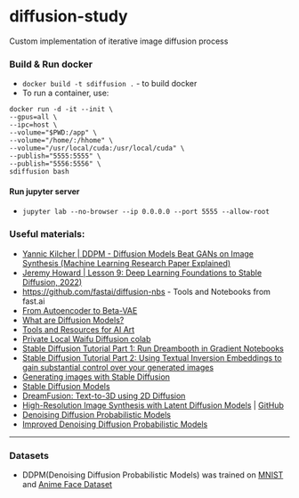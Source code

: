 # diffusion-study
Custom implementation of iterative image diffusion process

### Build & Run docker

- `docker build -t sdiffusion .` - to build docker
- To run a container, use:
```
docker run -d -it --init \
--gpus=all \
--ipc=host \
--volume="$PWD:/app" \
--volume="/home/:/hhome" \
--volume="/usr/local/cuda:/usr/local/cuda" \
--publish="5555:5555" \
--publish="5556:5556" \
sdiffusion bash
```

#### Run jupyter server

- `jupyter lab --no-browser --ip 0.0.0.0 --port 5555 --allow-root`

### Useful materials:

- [Yannic Kilcher | DDPM - Diffusion Models Beat GANs on Image Synthesis (Machine Learning Research Paper Explained)](https://youtu.be/W-O7AZNzbzQ)
- [Jeremy Howard | Lesson 9: Deep Learning Foundations to Stable Diffusion, 2022)](https://youtu.be/_7rMfsA24Ls)
- https://github.com/fastai/diffusion-nbs - Tools and Notebooks from fast.ai
- [From Autoencoder to Beta-VAE](https://lilianweng.github.io/posts/2018-08-12-vae/)
- [What are Diffusion Models?](https://lilianweng.github.io/posts/2021-07-11-diffusion-models/)
- [Tools and Resources for AI Art](https://pharmapsychotic.com/tools.html)
- [Private Local Waifu Diffusion colab](https://rentry.org/nocrypt)
- [Stable Diffusion Tutorial Part 1: Run Dreambooth in Gradient Notebooks](https://blog.paperspace.com/dreambooth-stable-diffusion-tutorial-1/)
- [Stable Diffusion Tutorial Part 2: Using Textual Inversion Embeddings to gain substantial control over your generated images](https://blog.paperspace.com/dreambooth-stable-diffusion-tutorial-part-2-textual-inversion/)
- [Generating images with Stable Diffusion](https://blog.paperspace.com/generating-images-with-stable-diffusion/)
- [Stable Diffusion Models](https://rentry.org/sdmodels#stable-diffusion-models)
- [DreamFusion: Text-to-3D using 2D Diffusion](https://dreamfusion3d.github.io/)
- [High-Resolution Image Synthesis with Latent Diffusion Models](https://arxiv.org/abs/2112.10752) | [GitHub](https://github.com/CompVis/latent-diffusion)
- [Denoising Diffusion Probabilistic Models](https://arxiv.org/abs/2006.11239)
- [Improved Denoising Diffusion Probabilistic Models](https://arxiv.org/abs/2102.09672)

---
### Datasets

- DDPM(Denoising Diffusion Probabilistic Models) was trained on [MNIST](https://pytorch.org/vision/stable/generated/torchvision.datasets.MNIST.html) and [Anime Face Dataset](https://www.kaggle.com/datasets/splcher/animefacedataset)
